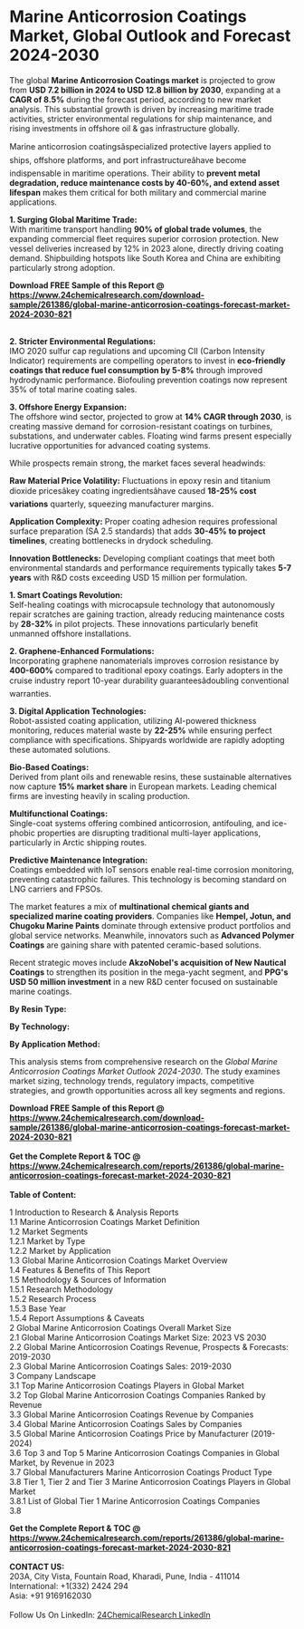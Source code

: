 <h1>Marine Anticorrosion Coatings Market, Global Outlook and Forecast 2024-2030</h1><p>The global <strong>Marine Anticorrosion Coatings market</strong> is projected to grow from <strong>USD 7.2 billion in 2024 to USD 12.8 billion by 2030</strong>, expanding at a <strong>CAGR of 8.5%</strong> during the forecast period, according to new market analysis. This substantial growth is driven by increasing maritime trade activities, stricter environmental regulations for ship maintenance, and rising investments in offshore oil &amp; gas infrastructure globally.</p><p>Marine anticorrosion coatingsâspecialized protective layers applied to ships, offshore platforms, and port infrastructureâhave become indispensable in maritime operations. Their ability to <strong>prevent metal degradation, reduce maintenance costs by 40-60%, and extend asset lifespan</strong> makes them critical for both military and commercial marine applications.</p><p><strong>1. Surging Global Maritime Trade:</strong><br>
With maritime transport handling <strong>90% of global trade volumes</strong>, the expanding commercial fleet requires superior corrosion protection. New vessel deliveries increased by 12% in 2023 alone, directly driving coating demand. Shipbuilding hotspots like South Korea and China are exhibiting particularly strong adoption.</p><div><b>Download FREE Sample of this Report @ 
            <a href="https://www.24chemicalresearch.com/download-sample/261386/global-marine-anticorrosion-coatings-forecast-market-2024-2030-821">
            https://www.24chemicalresearch.com/download-sample/261386/global-marine-anticorrosion-coatings-forecast-market-2024-2030-821</a></b></div><br><p><strong>2. Stricter Environmental Regulations:</strong><br>
IMO 2020 sulfur cap regulations and upcoming CII (Carbon Intensity Indicator) requirements are compelling operators to invest in <strong>eco-friendly coatings that reduce fuel consumption by 5-8%</strong> through improved hydrodynamic performance. Biofouling prevention coatings now represent 35% of total marine coating sales.</p><p><strong>3. Offshore Energy Expansion:</strong><br>
The offshore wind sector, projected to grow at <strong>14% CAGR through 2030</strong>, is creating massive demand for corrosion-resistant coatings on turbines, substations, and underwater cables. Floating wind farms present especially lucrative opportunities for advanced coating systems.</p><p>While prospects remain strong, the market faces several headwinds:</p><p><strong>Raw Material Price Volatility:</strong> Fluctuations in epoxy resin and titanium dioxide pricesâkey coating ingredientsâhave caused <strong>18-25% cost variations</strong> quarterly, squeezing manufacturer margins.</p><p><strong>Application Complexity:</strong> Proper coating adhesion requires professional surface preparation (SA 2.5 standards) that adds <strong>30-45% to project timelines</strong>, creating bottlenecks in drydock scheduling.</p><p><strong>Innovation Bottlenecks:</strong> Developing compliant coatings that meet both environmental standards and performance requirements typically takes <strong>5-7 years</strong> with R&amp;D costs exceeding USD 15 million per formulation.</p><p><strong>1. Smart Coatings Revolution:</strong><br>
Self-healing coatings with microcapsule technology that autonomously repair scratches are gaining traction, already reducing maintenance costs by <strong>28-32%</strong> in pilot projects. These innovations particularly benefit unmanned offshore installations.</p><p><strong>2. Graphene-Enhanced Formulations:</strong><br>
Incorporating graphene nanomaterials improves corrosion resistance by <strong>400-600%</strong> compared to traditional epoxy coatings. Early adopters in the cruise industry report 10-year durability guaranteesâdoubling conventional warranties.</p><p><strong>3. Digital Application Technologies:</strong><br>
Robot-assisted coating application, utilizing AI-powered thickness monitoring, reduces material waste by <strong>22-25%</strong> while ensuring perfect compliance with specifications. Shipyards worldwide are rapidly adopting these automated solutions.</p><p><strong>Bio-Based Coatings:</strong><br>
	Derived from plant oils and renewable resins, these sustainable alternatives now capture <strong>15% market share</strong> in European markets. Leading chemical firms are investing heavily in scaling production.</p><p><strong>Multifunctional Coatings:</strong><br>
	Single-coat systems offering combined anticorrosion, antifouling, and ice-phobic properties are disrupting traditional multi-layer applications, particularly in Arctic shipping routes.</p><p><strong>Predictive Maintenance Integration:</strong><br>
	Coatings embedded with IoT sensors enable real-time corrosion monitoring, preventing catastrophic failures. This technology is becoming standard on LNG carriers and FPSOs.</p><p>The market features a mix of <strong>multinational chemical giants and specialized marine coating providers</strong>. Companies like <strong>Hempel, Jotun, and Chugoku Marine Paints</strong> dominate through extensive product portfolios and global service networks. Meanwhile, innovators such as <strong>Advanced Polymer Coatings</strong> are gaining share with patented ceramic-based solutions.</p><p>Recent strategic moves include <strong>AkzoNobel's acquisition of New Nautical Coatings</strong> to strengthen its position in the mega-yacht segment, and <strong>PPG's USD 50 million investment</strong> in a new R&amp;D center focused on sustainable marine coatings.</p><p><strong>By Resin Type:</strong></p><p><strong>By Technology:</strong></p><p><strong>By Application Method:</strong></p><p>This analysis stems from comprehensive research on the <em>Global Marine Anticorrosion Coatings Market Outlook 2024-2030</em>. The study examines market sizing, technology trends, regulatory impacts, competitive strategies, and growth opportunities across all key segments and regions.</p><div><b>Download FREE Sample of this Report @ 
            <a href="https://www.24chemicalresearch.com/download-sample/261386/global-marine-anticorrosion-coatings-forecast-market-2024-2030-821">
            https://www.24chemicalresearch.com/download-sample/261386/global-marine-anticorrosion-coatings-forecast-market-2024-2030-821</a></b></div><br><div><b>Get the Complete Report & TOC @ 
            <a href="https://www.24chemicalresearch.com/reports/261386/global-marine-anticorrosion-coatings-forecast-market-2024-2030-821">
            https://www.24chemicalresearch.com/reports/261386/global-marine-anticorrosion-coatings-forecast-market-2024-2030-821</a></b></div><br>
            <b>Table of Content:</b><p>1 Introduction to Research & Analysis Reports<br />
    1.1 Marine Anticorrosion Coatings Market Definition<br />
    1.2 Market Segments<br />
        1.2.1 Market by Type<br />
        1.2.2 Market by Application<br />
    1.3 Global Marine Anticorrosion Coatings Market Overview<br />
    1.4 Features & Benefits of This Report<br />
    1.5 Methodology & Sources of Information<br />
        1.5.1 Research Methodology<br />
        1.5.2 Research Process<br />
        1.5.3 Base Year<br />
        1.5.4 Report Assumptions & Caveats<br />
2 Global Marine Anticorrosion Coatings Overall Market Size<br />
    2.1 Global Marine Anticorrosion Coatings Market Size: 2023 VS 2030<br />
    2.2 Global Marine Anticorrosion Coatings Revenue, Prospects & Forecasts: 2019-2030<br />
    2.3 Global Marine Anticorrosion Coatings Sales: 2019-2030<br />
3 Company Landscape<br />
    3.1 Top Marine Anticorrosion Coatings Players in Global Market<br />
    3.2 Top Global Marine Anticorrosion Coatings Companies Ranked by Revenue<br />
    3.3 Global Marine Anticorrosion Coatings Revenue by Companies<br />
    3.4 Global Marine Anticorrosion Coatings Sales by Companies<br />
    3.5 Global Marine Anticorrosion Coatings Price by Manufacturer (2019-2024)<br />
    3.6 Top 3 and Top 5 Marine Anticorrosion Coatings Companies in Global Market, by Revenue in 2023<br />
    3.7 Global Manufacturers Marine Anticorrosion Coatings Product Type<br />
    3.8 Tier 1, Tier 2 and Tier 3 Marine Anticorrosion Coatings Players in Global Market<br />
        3.8.1 List of Global Tier 1 Marine Anticorrosion Coatings Companies<br />
        3.8</p><div><b>Get the Complete Report & TOC @ 
            <a href="https://www.24chemicalresearch.com/reports/261386/global-marine-anticorrosion-coatings-forecast-market-2024-2030-821">
            https://www.24chemicalresearch.com/reports/261386/global-marine-anticorrosion-coatings-forecast-market-2024-2030-821</a></b></div><br><b>CONTACT US:</b><br>
            203A, City Vista, Fountain Road, Kharadi, Pune, India - 411014<br>
            International: +1(332) 2424 294<br>
            Asia: +91 9169162030 <br><br>
            Follow Us On LinkedIn: <a href="https://www.linkedin.com/company/24chemicalresearch/">24ChemicalResearch LinkedIn</a>